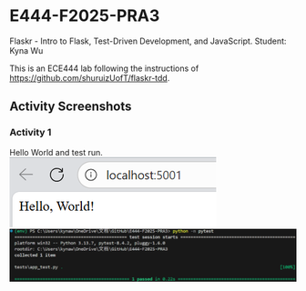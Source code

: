 # E444-F2025-PRA3
Flaskr - Intro to Flask, Test-Driven Development, and JavaScript.
Student: Kyna Wu

This is an ECE444 lab following the instructions of <https://github.com/shuruizUofT/flaskr-tdd>.

## Activity Screenshots
### Activity 1 
Hello World and test run.
![Hello World Screenshot](/screenshots/activity1_1.png)
![Hello World Test Case Screenshot](/screenshots/activity1_2.png)
